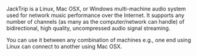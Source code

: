 JackTrip is a Linux, Mac OSX, or Windows multi-machine audio system used for network music performance over the Internet. 
It supports any number of channels (as many as the computer/network can handle) of bidirectional, high quality, 
uncompressed audio signal streaming.

You can use it between any combination of machines e.g., one end using Linux can connect to another using Mac OSX.